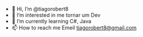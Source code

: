 - 👋 Hi, I’m @tiagorobert8
- 👀 I’m interested in  me tornar um Dev
- 🌱 I’m currently learning  C#, Java
- 📫 How to reach me Emeil tiagorobert8@gmail.com

<!---
tiagorobert8/tiagorobert8 is a ✨ special ✨ repository because its `README.md` (this file) appears on your GitHub profile.
You can click the Preview link to take a look at your changes.
--->
